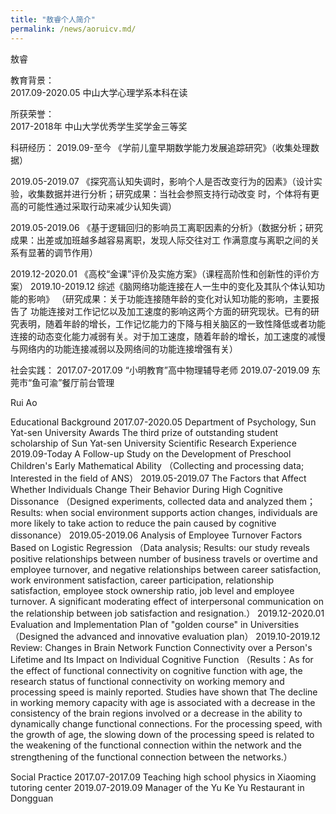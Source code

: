 ```yaml
---
title: "敖睿个人简介"
permalink: /news/aoruicv.md/
---
```


敖睿  

教育背景：  
2017.09-2020.05 中山大学心理学系本科在读

所获荣誉：  
2017-2018年   中山大学优秀学生奖学金三等奖

科研经历：
2019.09-至今		 《学前儿童早期数学能力发展追踪研究》（收集处理数据）

2019.05-2019.07   《探究高认知失调时，影响个人是否改变行为的因素》（设计实验，收集数据并进行分析；研究成果：当社会参照支持行动改变
时，个体将有更高的可能性通过采取行动来减少认知失调）

2019.05-2019.06   《基于逻辑回归的影响员工离职因素的分析》（数据分析；研究成果：出差或加班越多越容易离职，发现人际交往对工
作满意度与离职之间的关系有显著的调节作用）

2019.12-2020.01   《高校“金课”评价及实施方案》（课程高阶性和创新性的评价方案）
2019.10-2019.12   综述《脑网络功能连接在人一生中的变化及其队个体认知功能的影响》
（研究成果：关于功能连接随年龄的变化对认知功能的影响，主要报告了
功能连接对工作记忆以及加工速度的影响这两个方面的研究现状。已有的研究表明，随着年龄的增长，工作记忆能力的下降与相关脑区的一致性降低或者功能连接的动态变化能力减弱有关。对于加工速度，随着年龄的增长，加工速度的减慢与网络内的功能连接减弱以及网络间的功能连接增强有关）

社会实践：
2017.07-2017.09  “小明教育”高中物理辅导老师
2019.07-2019.09  东莞市“鱼可渝”餐厅前台管理














Rui Ao

Educational Background
2017.07-2020.05 Department of Psychology, Sun Yat-sen University
Awards
The third prize of outstanding student scholarship of Sun Yat-sen University
Scientific Research Experience
2019.09-Today	A Follow-up Study on the Development of Preschool Children's Early Mathematical Ability 
（Collecting and processing data; Interested in the field of ANS）
2019.05-2019.07   The Factors that Affect Whether Individuals Change Their Behavior During High Cognitive Dissonance
（Designed experiments, collected data and analyzed them；Results: when social environment supports action changes, individuals are more likely to take action to reduce the pain caused by cognitive dissonance）
2019.05-2019.06    Analysis of Employee Turnover Factors Based on Logistic Regression
（Data analysis; Results: our study reveals positive relationships between number of business travels or overtime and employee turnover, and negative relationships between career satisfaction, work environment satisfaction, career participation, relationship satisfaction, employee stock ownership ratio, job level and employee turnover. A significant moderating effect of interpersonal communication on the relationship between job satisfaction and resignation.）
2019.12-2020.01    Evaluation and Implementation Plan of "golden course" in Universities
（Designed the advanced and innovative evaluation plan）
2019.10-2019.12   Review: Changes in Brain Network Function Connectivity over a Person's Lifetime and Its Impact on Individual Cognitive Function
（Results：As for the effect of functional connectivity on cognitive function with age, the research status of functional connectivity on working memory and processing speed is mainly reported. Studies have shown that The decline in working memory capacity with age is associated with a decrease in the consistency of the brain regions involved or a decrease in the ability to dynamically change functional connections. For the processing speed, with the growth of age, the slowing down of the processing speed is related to the weakening of the functional connection within the network and the strengthening of the functional connection between the networks.）

Social Practice
2017.07-2017.09    Teaching high school physics in Xiaoming tutoring center
2019.07-2019.09    Manager of the Yu Ke Yu Restaurant in Dongguan

